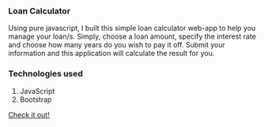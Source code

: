 ### Loan Calculator 

Using pure javascript, I built this simple loan calculator web-app to help you manage your loan/s. Simply, choose a loan amount, specify the interest rate and choose how many years do you wish to pay it off. Submit your information and this application will calculate the result for you.

### Technologies used
1. JavaScript
2. Bootstrap

[Check it out!](https://nahrinoda.github.io/loan-calculator/index.html)
